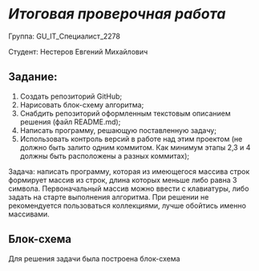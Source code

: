 # *Итоговая проверочная работа*

Группа: GU_IT_Специалист_2278

Студент: Нестеров Евгений Михайлович

## Задание:

1. Создать репозиторий GitHub;
2. Нарисовать блок-схему алгоритма;
3. Снабдить репозиторий оформленным текстовым описанием решения (файл README.md);
4. Написать программу, решающую поставленную задачу;
5. Использовать контроль версий в работе над этим проектом (не должно быть залито одним коммитом. Как минимум этапы 2,3 и 4 должны быть расположены а разных коммитах);

Задача: написать программу, которая из имеющегося массива строк формирует массив из строк, длина которых меньше либо равна 3 символа. Первоначальный массив можно ввести с клавиатуры, либо задать на старте выполнения алгоритма. При решении не рекомендуется пользоваться коллекциями, лучше обойтись именно массивами.

## Блок-схема

Для решения задачи была построена блок-схема



